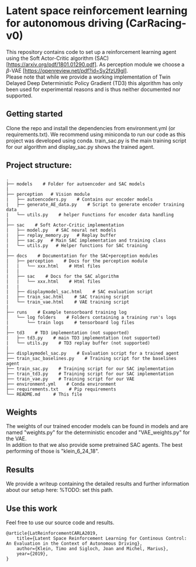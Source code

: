 # Latent space reinforcement learning for autonomous driving (CarRacing-v0)   
This repository contains code to set up a reinforcement learning agent using the Soft Actor-Critic algorithm (SAC) [https://arxiv.org/pdf/1801.01290.pdf]. As perception module we choose a $`\beta`$-VAE [https://openreview.net/pdf?id=Sy2fzU9gl].  
Please note that while we provide a working implementation of Twin Delayed Deep Deterministic Policy Gradient (TD3) this algorithm has only been used for experimental reasons and is thus neither documented nor supported.  


## Getting started  
Clone the repo and install the dependencies from environment.yml (or requirements.txt). We recommend using miniconda to run our code as this project was developed using conda. train_sac.py is the main training script for our algorithm and display_sac.py shows the trained agent. 


## Project structure: 
    
    .
    ├── models    # Folder for autoencoder and SAC models
    |
    ├── perception   # Vision module
    |   ├── autoencoders.py    # Contains our encoder models
    |   ├── generate_AE_data.py    # Script to generate encoder training data
    |   └── utils.py    # helper Functions for encoder data handling
    |
    ├── sac    # Soft Actor-Critic implementation
    |   ├── model.py   # SAC neural net models
    |   ├── replay_memory.py   # Replay buffer
    |   ├── sac.py   # Main SAC implementation and training class
    |   └── utils.py   # Helper functions for SAC training
    |    
    ├── docs    # Documentation for the SAC+perception modules
    |   ├── perception    # Docs for the perception module
    │   |   └── xxx.html    # Html files
    |   |
    |   ├── sac    # Docs for the SAC algorithm
    |   |   └── xxx.html    # Html files
    |   |
    |   ├── displaymodel_sac.html    # SAC evaluation script
    |   ├── train_sac.html    # SAC training script
    |   └── train_vae.html    # VAE training script
    |
    ├── runs    # Example tensorboard training log 
    │   └── log folders    # Folders containing a training run's logs
    |       └── train logs    # tensorboard log files
    |
    ├── td3    # TD3 implementation (not supported)
    |   ├── td3.py    # main TD3 implementation (not supported)
    |   └── utils.py    # TD3 replay buffer (not supported)
    |
    ├── displaymodel_sac.py    # Evaluation script for a trained agent
    ├── train_sac_baselines.py    # Training script for the baselines agent
    ├── train_sac.py    # Training script for our SAC implementation
    ├── train_td3.py    # Training script for our SAC implementation
    ├── train_vae.py    # Training script for our VAE
    ├── environment.yml    # Conda environment
    ├── requirements.txt    # Pip requirements
    └── README.md     # This file


## Weights
The weights of our trained encoder models can be found in models and are named "weights.py" for the deterministic encoder and "VAE_weights.py" for the VAE.  
In addition to that we also provide some pretrained SAC agents. The best performing of those is "klein_6_24_18".  


## Results  
We provide a writeup containing the detailed results and further information about our setup here:
%TODO: set this path.


## Use this work  
Feel free to use our source code and results. 

	@article{LatReinforcementCARLA2019, 
		title={Latent Space Reinforcement Learning for Continous Control: An Evaluation in the Context of Autonomous Driving}, 
		author={Klein, Timo and Sigloch, Joan and Michel, Marius}, 
		year={2019}, 
	}